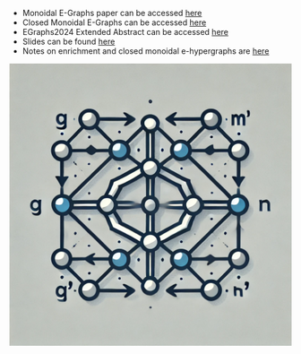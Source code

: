 - Monoidal E-Graphs paper can be accessed [here](https://github.com/Tiltedprogrammer/e_hypergraphs_paper/releases/latest/download/arxiv.pdf)
- Closed Monoidal E-Graphs can be accessed [here](https://github.com/Tiltedprogrammer/e_hypergraphs_paper/releases/latest/download/LICS25Closed.pdf)
- EGraphs2024 Extended Abstract can be accessed [here](https://github.com/Tiltedprogrammer/e_hypergraphs_paper/releases/latest/download/EGraphs2024ExtendedAbstract.pdf)
- Slides can be found [here](https://github.com/Tiltedprogrammer/e_hypergraphs_paper/releases/latest/download/egraphs_2024.pdf)
- Notes on enrichment and closed monoidal e-hypergraphs are [here](https://github.com/Tiltedprogrammer/e_hypergraphs_paper/releases/latest/download/closed_monoidal.pdf)

![logo](img/logo.webp)